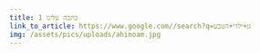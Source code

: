 ```yaml
---
title: כתבה עלינו 1
link_to_article: https://www.google.com//search?q=גן+ילדי+הטבע
img: /assets/pics/uploads/ahinoam.jpg
---
```

